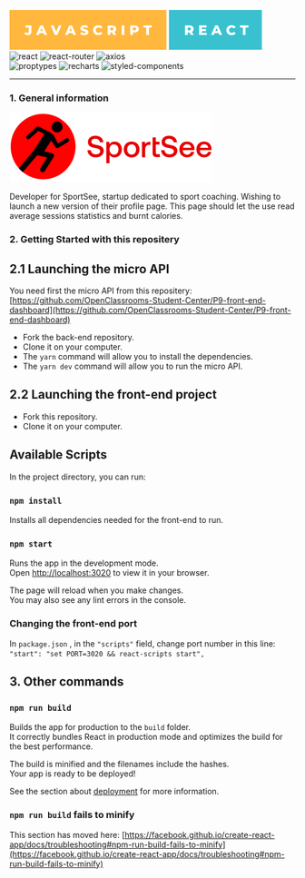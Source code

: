 ![JAVASCRIPT](./src/assets/badges/-javascript.svg)
![REACT](./src/assets/badges/-react.svg)
<br>
![react](https://img.shields.io/badge/react-18.2.0-18a7d6?style=for-the-badge&logo=react)
![react-router](https://img.shields.io/badge/react%20router-6.9.0-red?style=for-the-badge&logo=reactrouter)
![axios](https://img.shields.io/badge/axios-1.3.4-blueviolet?style=for-the-badge&logo=axios)
<br>
![proptypes](https://img.shields.io/badge/prop--types-15.8.1-teal?style=for-the-badge&logo=react)
![recharts](https://img.shields.io/badge/recharts-2.4.3-green?style=for-the-badge&logo=react)
![styled-components](https://img.shields.io/badge/styled--components-5.3.8-teal?style=for-the-badge&logo=styled-components)

---

### 1. General information 

![SportSee](./src/assets/logo_sportsee.svg)

Developer for SportSee, startup dedicated to sport coaching. 
Wishing to launch a new version of their profile page. This page should let the use read average sessions statistics and burnt calories.

### 2. Getting Started with this repositery

## 2.1 Launching the micro API

You need first the micro API from this repositery: <br>
[https://github.com/OpenClassrooms-Student-Center/P9-front-end-dashboard](https://github.com/OpenClassrooms-Student-Center/P9-front-end-dashboard)
- Fork the back-end repository.
- Clone it on your computer.
- The ` yarn ` command will allow you to install the dependencies.
- The ` yarn dev ` command will allow you to run the micro API.

## 2.2 Launching the front-end project

- Fork this repository.
- Clone it on your computer.

## Available Scripts

In the project directory, you can run:

### ` npm install `

Installs all dependencies needed for the front-end to run.

### `npm start`

Runs the app in the development mode.\
Open [http://localhost:3020](http://localhost:3020) to view it in your browser.

The page will reload when you make changes.\
You may also see any lint errors in the console.

### Changing the front-end port

In ` package.json ` , in the ` "scripts" ` field, change port number in this line:<br>
` "start": "set PORT=3020 && react-scripts start", ` 

## 3. Other commands

### `npm run build`

Builds the app for production to the `build` folder.\
It correctly bundles React in production mode and optimizes the build for the best performance.

The build is minified and the filenames include the hashes.\
Your app is ready to be deployed!

See the section about [deployment](https://facebook.github.io/create-react-app/docs/deployment) for more information.


### `npm run build` fails to minify

This section has moved here: [https://facebook.github.io/create-react-app/docs/troubleshooting#npm-run-build-fails-to-minify](https://facebook.github.io/create-react-app/docs/troubleshooting#npm-run-build-fails-to-minify)

